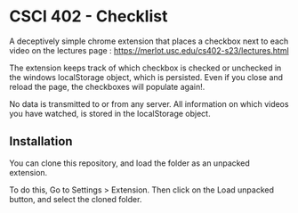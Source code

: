 # CSCI 402 - Checklist
A deceptively simple chrome extension that places a checkbox next to each video on the lectures page : https://merlot.usc.edu/cs402-s23/lectures.html 

The extension keeps track of which checkbox is checked or unchecked in the windows localStorage object, which is persisted. Even if you close and reload
the page, the checkboxes will populate again!. 

No data is transmitted to or from any server. All information on which videos you have watched, is stored in the localStorage object. 

## Installation
You can clone this repository, and load the folder as an unpacked extension.

To do this, Go to Settings > Extension. Then click on the Load unpacked button, and select the cloned folder.